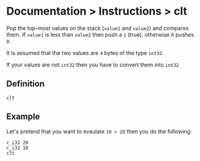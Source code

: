 # Documentation > Instructions > clt

Pop the top-most values on the stack (`value1` and `value2`) and compares them. If `value1` is less than `value2` then
push a `1` (true), otherwise it pushes `0`.

It is assumed that the two values are `4` bytes of the type `int32`. 

If your values are not `int32` then you have to convert them into `int32`

## Definition

```
clt
```

## Example

Let's pretend that you want to evaulate `10 < 20` then you do the following:

```
c_i32 20
c_i32 10
clt
```
